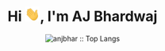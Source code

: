 <h1 align="center">Hi <img src="https://raw.githubusercontent.com/ABSphreak/ABSphreak/master/gifs/Hi.gif" width="30px">, I'm AJ Bhardwaj</h1>

<!---
anjbhar/anjbhar is a ✨ special ✨ repository because its `README.md` (this file) appears on your GitHub profile.
You can click the Preview link to take a look at your changes.
--->
<p align="center"><img src="https://github-readme-stats.vercel.app/api/top-langs/?username=anjbhar&langs_count=10&theme=dark&layout=compact" alt="anjbhar :: Top Langs" /></p>

